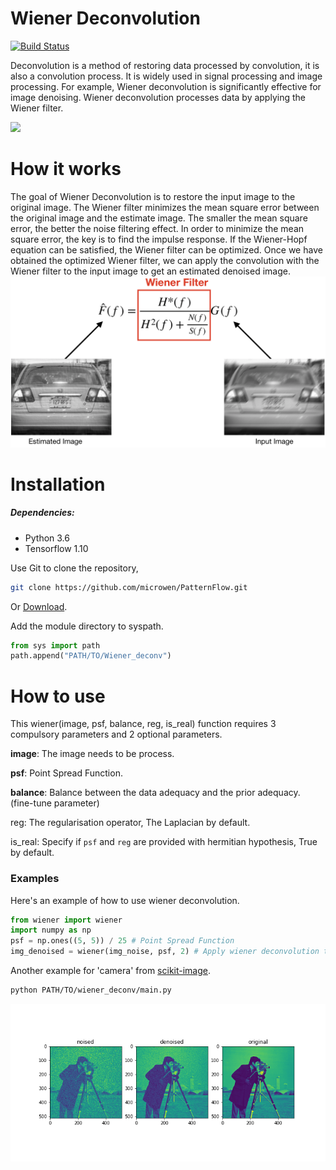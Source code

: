 # Wiener Deconvolution
[![Build Status](https://travis-ci.org/microwen/PatternFlow.svg?branch=topic-algorithms)](https://travis-ci.org/microwen/PatternFlow)

Deconvolution is a method of restoring data processed by convolution, it is also a convolution process. It is widely used in signal processing and image processing. For example, Wiener deconvolution is significantly effective for image denoising. Wiener deconvolution processes data by applying the Wiener filter.

![](https://upload.wikimedia.org/wikipedia/commons/e/e3/Image_restoration_%28motion_blur%2C_Wiener_filtering%29.png)

# How it works
The goal of Wiener Deconvolution is to restore the input image to the original image. The Wiener filter minimizes the mean square error between the original image and the estimate image. The smaller the mean square error, the better the noise filtering effect. In order to minimize the mean square error, the key is to find the impulse response. If the Wiener-Hopf equation can be satisfied, the Wiener filter can be optimized. Once we have obtained the optimized Wiener filter, we can apply the convolution with the Wiener filter to the input image to get an estimated denoised image.
![](equation.png)

# Installation

##### Dependencies:
- Python 3.6
- Tensorflow 1.10

Use Git to clone the repository,
```sh
git clone https://github.com/microwen/PatternFlow.git
```
Or [Download](https://github.com/microwen/PatternFlow/archive/topic-algorithms.zip).

Add the module directory to syspath.
```python
from sys import path
path.append("PATH/TO/Wiener_deconv")
```

# How to use

This wiener(image, psf, balance, reg, is_real) function requires 3 compulsory parameters and 2 optional parameters.

**image**: The image needs to be process.

**psf**: Point Spread Function.

**balance**: Balance between the data adequacy and the prior adequacy. (fine-tune parameter)

reg: The regularisation operator, The Laplacian by default.

is_real: Specify if ``psf`` and ``reg`` are provided with hermitian hypothesis, True by default. 

### Examples

Here's an example of how to use wiener deconvolution.
```python
from wiener import wiener
import numpy as np
psf = np.ones((5, 5)) / 25 # Point Spread Function
img_denoised = wiener(img_noise, psf, 2) # Apply wiener deconvolution to 'img_noise'
```
Another example for 'camera' from [scikit-image](https://scikit-image.org/docs/dev/api/skimage.data.html).
```sh
python PATH/TO/wiener_deconv/main.py
```
![](camera.png)
